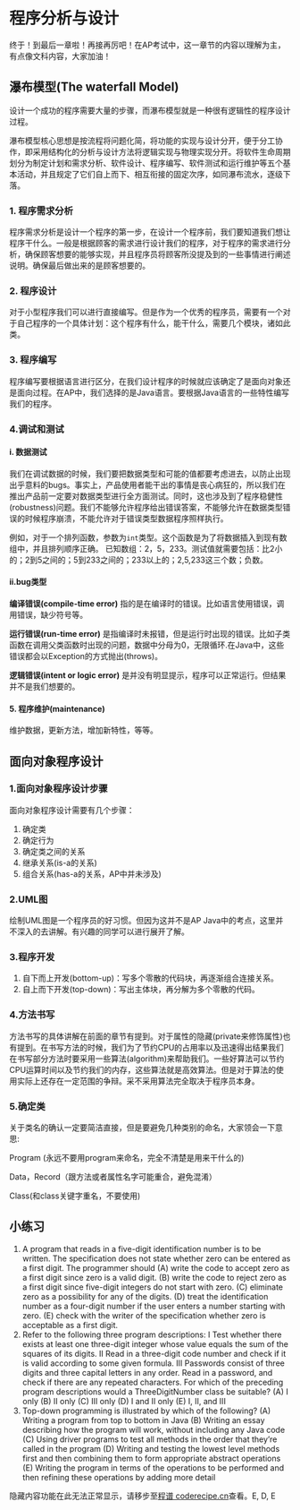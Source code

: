 程序分析与设计
=====
终于！到最后一章啦！再接再厉吧！在AP考试中，这一章节的内容以理解为主，有点像文科内容，大家加油！

瀑布模型(The waterfall Model)
-----
设计一个成功的程序需要大量的步骤，而瀑布模型就是一种很有逻辑性的程序设计过程。

瀑布模型核心思想是按流程将问题化简，将功能的实现与设计分开，便于分工协作，即采用结构化的分析与设计方法将逻辑实现与物理实现分开。将软件生命周期划分为制定计划和需求分析、软件设计、程序编写、软件测试和运行维护等五个基本活动，并且规定了它们自上而下、相互衔接的固定次序，如同瀑布流水，逐级下落。

### 1. 程序需求分析

程序需求分析是设计一个程序的第一步，在设计一个程序前，我们要知道我们想让程序干什么。一般是根据顾客的需求进行设计我们的程序，对于程序的需求进行分析，确保顾客想要的能够实现，并且程序员将顾客所没提及到的一些事情进行阐述说明。确保最后做出来的是顾客想要的。


### 2. 程序设计
对于小型程序我们可以进行直接编写。但是作为一个优秀的程序员，需要有一个对于自己程序的一个具体计划：这个程序有什么，能干什么，需要几个模块，诸如此类。


### 3. 程序编写
程序编写要根据语言进行区分，在我们设计程序的时候就应该确定了是面向对象还是面向过程。在AP中，我们选择的是Java语言。要根据Java语言的一些特性编写我们的程序。

### 4.调试和测试
#### i. 数据测试
我们在调试数据的时候，我们要把数据类型和可能的值都要考虑进去，以防止出现出乎意料的bugs。事实上，产品使用者能干出的事情是丧心病狂的，所以我们在推出产品前一定要对数据类型进行全方面测试。同时，这也涉及到了程序稳健性(robustness)问题。我们不能够允许程序给出错误答案，不能够允许在数据类型错误的时候程序崩溃，不能允许对于错误类型数据程序照样执行。

例如，对于一个排列函数，参数为`int`类型。这个函数是为了将数据插入到现有数组中，并且排列顺序正确。
已知数组：2，5，233。测试值就需要包括：比2小的；2到5之间的；5到233之间的；233以上的；2,5,233这三个数；负数。

#### ii.bug类型
**编译错误(compile-time error)**
指的是在编译时的错误。比如语言使用错误，调用错误，缺少符号等。

**运行错误(run-time error)**
是指编译时未报错，但是运行时出现的错误。比如子类函数在调用父类函数时出现的问题，数据中分母为0，无限循环.在Java中，这些错误都会以Exception的方式抛出(throws)。

**逻辑错误(intent or logic error)**
是并没有明显提示，程序可以正常运行。但结果并不是我们想要的。

#### 5. 程序维护(maintenance)

维护数据，更新方法，增加新特性，等等。



面向对象程序设计
-----
### 1.面向对象程序设计步骤
面向对象程序设计需要有几个步骤：

1. 确定类
2. 确定行为
3. 确定类之间的关系
4. 继承关系(is-a的关系)
5. 组合关系(has-a的关系，AP中并未涉及)

### 2.UML图
绘制UML图是一个程序员的好习惯。但因为这并不是AP Java中的考点，这里并不深入的去讲解。有兴趣的同学可以进行展开了解。

### 3.程序开发
1. 自下而上开发(bottom-up)：写多个零散的代码块，再逐渐组合连接关系。
2. 自上而下开发(top-down)：写出主体块，再分解为多个零散的代码。

### 4.方法书写
方法书写的具体讲解在前面的章节有提到。对于属性的隐藏(private来修饰属性)也有提到。在书写方法的时候，我们为了节约CPU的占用率以及迅速得出结果我们在书写部分方法时要采用一些算法(algorithm)来帮助我们。一些好算法可以节约CPU运算时间以及节约我们的内存，这些算法就是高效算法。但是对于算法的使用实际上还存在一定范围的争辩。采不采用算法完全取决于程序员本身。

### 5.确定类
关于类名的确认一定要简洁直接，但是要避免几种类别的命名，大家领会一下意思:

Program (永远不要用program来命名，完全不清楚是用来干什么的)

Data，Record（跟方法或者属性名字可能重合，避免混淆）

Class(和class关键字重名，不要使用)

小练习
-----
1. A program that reads in a five-digit identification number is to be written. The
specification does not state whether zero can be entered as a first digit. The programmer
should
(A) write the code to accept zero as a first digit since zero is a valid digit.
(B) write the code to reject zero as a first digit since five-digit integers do not
start with zero.
(C) eliminate zero as a possibility for any of the digits.
(D) treat the identification number as a four-digit number if the user enters a
number starting with zero.
(E) check with the writer of the specification whether zero is acceptable as a
first digit.
2. Refer to the following three program descriptions:
I Test whether there exists at least one three-digit integer whose value equals
the sum of the squares of its digits.
II Read in a three-digit code number and check if it is valid according to some
given formula.
III Passwords consist of three digits and three capital letters in any order. Read
in a password, and check if there are any repeated characters.
For which of the preceding program descriptions would a ThreeDigitNumber
class be suitable?
(A) I only
(B) II only
(C) III only
(D) I and II only
(E) I, II, and III
3. Top-down programming is illustrated by which of the following?
(A) Writing a program from top to bottom in Java
(B) Writing an essay describing how the program will work, without including
any Java code
(C) Using driver programs to test all methods in the order that they’re called in
the program
(D) Writing and testing the lowest level methods first and then combining them
to form appropriate abstract operations
(E) Writing the program in terms of the operations to be performed and then
refining these operations by adding more detail

<cr type="hidden"><notice>隐藏内容功能在此无法正常显示，请移步至[程谱 coderecipe.cn](https://coderecipe.cn/learn/1)查看。</notice>E, D, E</cr>
